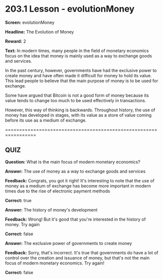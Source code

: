 # 203.1 Lesson - evolutionMoney

**Screen:** evolutionMoney

**Headline:** The Evolution of Money

**Reward:** 2

**Text:** In modern times, many people in the field of monetary economics focus on the idea that money is mainly used as a way to exchange goods and services.

In the past century, however, governments have had the exclusive power to create money and have often made it difficult for money to hold its value. This lead people to believe that the main purpose of money is to be used for exchange.

Some have argued that Bitcoin is not a good form of money because its value tends to change too much to be used effectively in transactions.

However, this way of thinking is backwards. Throughout history, the use of money has developed in stages, with its value as a store of value coming before its use as a medium of exchange.


=================================================================

## QUIZ

**Question:** What is the main focus of modern monetary economics?


**Answer:** The use of money as a way to exchange goods and services

**Feedback:** Congrats, you got it right! It&#x27;s interesting to note that the use of money as a medium of exchange has become more important in modern times due to the rise of electronic payment methods

**Correct:** true

**Answer:** The history of money&#x27;s development

**Feedback:** Wrong! But it&#x27;s good that you&#x27;re interested in the history of money. Try again

**Correct:** false

**Answer:** The exclusive power of governments to create money

**Feedback:** Sorry, that&#x27;s incorrect. It&#x27;s true that governments do have a lot of control over the creation and issuance of money, but that&#x27;s not the main focus of modern monetary economics. Try again!

**Correct:** false


<figure><img src="../.gitbook/assets/203-01.png" alt=""><figcaption></figcaption></figure>

